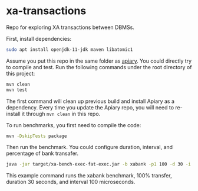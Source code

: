 # xa-transactions
Repo for exploring XA transactions between DBMSs.

First, install dependencies:
```bash
sudo apt install openjdk-11-jdk maven libatomic1
```

Assume you put this repo in the same folder as [apiary](https://github.com/DBOS-project/apiary.git). You could directly try to compile and test.
Run the following commands under the root directory of this project:

```bash
mvn clean
mvn test
```
The first command will clean up previous build and install Apiary as a dependency. Every time you update the Apiary repo, you will need to re-install it through `mvn clean` in this repo. 

To run benchmarks, you first need to compile the code:
```bash
mvn -DskipTests package
```

Then run the benchmark. You could configure duration, interval, and percentage of bank transafer.
```bash
java -jar target/xa-bench-exec-fat-exec.jar -b xabank -p1 100 -d 30 -i 100
```
This example command runs the xabank benchmark, 100% transfer, duration 30 seconds, and interval 100 microseconds.
